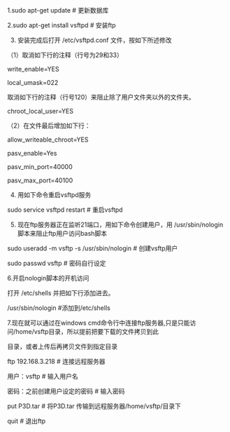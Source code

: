 1.sudo apt-get update    # 更新数据库

2.sudo apt-get install vsftpd    # 安装ftp

3. 安装完成后打开 /etc/vsftpd.conf 文件，按如下所述修改

（1）取消如下行的注释（行号为29和33）

write_enable=YES

local_umask=022

取消如下行的注释（行号120）来阻止除了用户文件夹以外的文件夹。

chroot_local_user=YES

（2）在文件最后增加如下行：

allow_writeable_chroot=YES

pasv_enable=Yes

pasv_min_port=40000

pasv_max_port=40100

4. 用如下命令重启vsftpd服务

sudo service vsftpd restart    # 重启vsftpd

5. 现在ftp服务器正在监听21端口，用如下命令创建用户，用 /usr/sbin/nologin 脚本来阻止ftp用户访问bash脚本

sudo useradd -m vsftp -s /usr/sbin/nologin   # 创建vsftp用户

sudo passwd vsftp  # 密码自行设定

6.开启nologin脚本的开机访问

打开 /etc/shells 并把如下行添加进去。

/usr/sbin/nologin    #添加到/etc/shells

7.现在就可以通过在windows cmd命令行中连接ftp服务器,只是只能访问/home/vsftp目录，所以提前把要下载的文件拷贝到此

目录，或者上传后再拷贝文件到指定目录

ftp 192.168.3.218   # 连接远程服务器

用户：vsftp         # 输入用户名

密码：之前创建用户设定的密码   # 输入密码

put P3D.tar   # 将P3D.tar 传输到远程服务器/home/vsftp/目录下

quit  # 退出ftp

